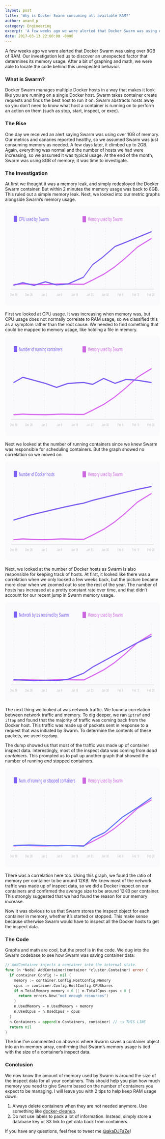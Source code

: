 ```yaml
---
layout: post
title: 'Why is Docker Swarm consuming all available RAM?'
author: anand_p
category: Engineering
excerpt: 'A few weeks ago we were alerted that Docker Swarm was using over 8GB of RAM. Our investigation led us to discover an unexpected factor that determines its memory usage. After a bit of graphing and math, we were able to locate the code behind this unexpected behavior.'
date: 2017-03-13 22:00:00 -0800
---
```


A few weeks ago we were alerted that Docker Swarm was using over 8GB of RAM. Our investigation led us to discover an unexpected factor that determines its memory usage. After a bit of graphing and math, we were able to locate the code behind this unexpected behavior.

### What is Swarm?

Docker Swarm manages multiple Docker hosts in a way that makes it look like you are running on a single Docker host. Swarm takes container create requests and finds the best host to run it on. Swarm abstracts hosts away so you don’t need to know what host a container is running on to perform an action on them (such as stop, start, inspect, or exec).

### The Rise

One day we received an alert saying Swarm was using over 1GB of memory. Our metrics and canaries reported healthy, so we assumed Swarm was just consuming memory as needed. A few days later, it climbed up to 2GB. Again, everything was normal and the number of hosts we had were increasing, so we assumed it was typical usage. At the end of the month, Swarm was using 8GB of memory; it was time to investigate.

### The Investigation

At first we thought it was a memory leak, and simply redeployed the Docker Swarm container. But within 2 minutes the memory usage was back to 8GB. This ruled out a simple memory leak. Next, we looked into our metric graphs alongside Swarm’s memory usage.

<img src="images/posts/swarm-cpu.png" width="900" height="325">

First we looked at CPU usage. It was increasing when memory was, but CPU usage does not normally correlate to RAM usage, so we classified this as a symptom rather than the root cause. We needed to find something that could be mapped to memory usage, like holding a file in memory.

<img src="images/posts/swarm-running-containers.png" width="900" height="325">

Next we looked at the number of running containers since we knew Swarm was responsible for scheduling containers. But the graph showed no correlation so we moved on.

<img src="images/posts/swarm-hosts.png" width="900" height="325">

Next, we looked at the number of Docker hosts as Swarm is also responsible for keeping track of hosts. At first, it looked like there was a correlation when we only looked a few weeks back, but the picture became more clear when we zoomed out to see the rest of the year. The number of hosts has increased at a pretty constant rate over time, and that didn’t account for our recent jump in Swarm memory usage.

<img src="images/posts/swarm-network.png" width="900" height="325">

The next thing we looked at was network traffic. We found a correlation between network traffic and memory. To dig deeper, we ran `iptraf` and `iftop` and found that the majority of traffic was coming back from the Docker host. This traffic was made up of packets sent in response to a request that was initiated by Swarm. To determine the contents of these packets, we used `tcpdump`.

The dump showed us that most of the traffic was made up of container inspect data. Interestingly, most of the inspect data was coming from *dead containers*. This prompted us to pull up another graph that showed the number of running *and* stopped containers.

<img src="images/posts/swarm-all-containers.png" width="900" height="325">

There was a correlation here too. Using this graph, we found the ratio of memory per container to be around 12KB. We knew most of the network traffic was made up of inspect data, so we did a Docker inspect on our containers and confirmed the average size to be around 12KB per container. This strongly suggested that we had found the reason for our memory increase.

Now it was obvious to us that Swarm stores the inspect object for each container in memory, whether it’s started or stopped. This make sense because otherwise Swarm would have to inspect all the Docker hosts to get the inspect data.

### The Code

Graphs and math are cool, but the proof is in the code. We dug into the Swarm codebase to see how Swarm was saving container data:

```go
// AddContainer injects a container into the internal state.
func (n *Node) AddContainer(container *cluster.Container) error {
  if container.Config != nil {
    memory := container.Config.HostConfig.Memory
    cpus := container.Config.HostConfig.CPUShares
    if n.TotalMemory-memory < 0 || n.TotalCpus-cpus < 0 {
      return errors.New("not enough resources")
    }
    n.UsedMemory = n.UsedMemory + memory
    n.UsedCpus = n.UsedCpus + cpus
  }
  n.Containers = append(n.Containers, container) // 👈 THIS LINE
  return nil
}
```

The line I’ve commented on above is where Swarm saves a container object into an in-memory array, confirming that Swarm’s memory usage is tied with the size of a container’s inspect data.

### Conclusion

We now know the amount of memory used by Swarm is around the size of the inspect data for all your containers. This should help you plan how much memory you need to give Swarm based on the number of containers you expect to be managing. I will leave you with 2 tips to help keep RAM usage down:

1. Always delete containers when they are not needed anymore. Use something like [docker-cleanup](https://github.com/meltwater/docker-cleanup).
2. Do not use labels to pack a lot of information. Instead, simply store a database key or S3 link to get data back from containers.

If you have any questions, feel free to tweet me [@akaDJFaZe](https://twitter.com/akaDJFaZe)!
